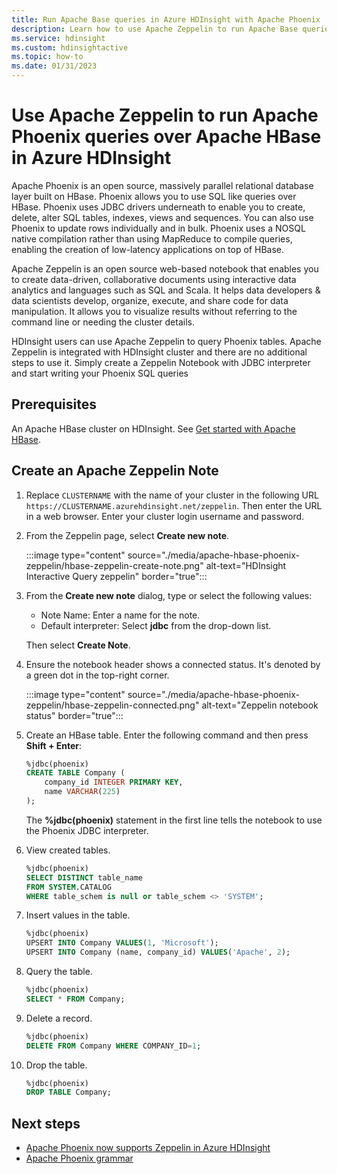```yaml
---
title: Run Apache Base queries in Azure HDInsight with Apache Phoenix
description: Learn how to use Apache Zeppelin to run Apache Base queries with Phoenix.
ms.service: hdinsight
ms.custom: hdinsightactive
ms.topic: how-to
ms.date: 01/31/2023
---
```


# Use Apache Zeppelin to run Apache Phoenix queries over Apache HBase in Azure HDInsight

Apache Phoenix is an open source, massively parallel relational database layer built on HBase. Phoenix allows you to use SQL like queries over HBase. Phoenix uses JDBC drivers underneath to enable you to create, delete, alter SQL tables, indexes, views and sequences.  You can also use Phoenix to update rows individually and in bulk. Phoenix uses a NOSQL native compilation rather than using MapReduce to compile queries, enabling the creation of low-latency applications on top of HBase.

Apache Zeppelin is an open source web-based notebook that enables you to create data-driven, collaborative documents using interactive data analytics and languages such as SQL and Scala. It helps data developers & data scientists develop, organize, execute, and share code for data manipulation. It allows you to visualize results without referring to the command line or needing the cluster details.

HDInsight users can use Apache Zeppelin to query Phoenix tables. Apache Zeppelin is integrated with HDInsight cluster and there are no additional steps to use it. Simply create a Zeppelin Notebook with JDBC interpreter and start writing your Phoenix SQL queries

## Prerequisites

An Apache HBase cluster on HDInsight. See [Get started with Apache HBase](./apache-hbase-tutorial-get-started-linux.md).

## Create an Apache Zeppelin Note

1. Replace `CLUSTERNAME` with the name of your cluster in the following URL `https://CLUSTERNAME.azurehdinsight.net/zeppelin`. Then enter the URL in a web browser. Enter your cluster login username and password.

1. From the Zeppelin page, select **Create new note**.

   :::image type="content" source="./media/apache-hbase-phoenix-zeppelin/hbase-zeppelin-create-note.png" alt-text="HDInsight Interactive Query zeppelin" border="true":::

1. From the **Create new note** dialog, type or select the following values:

   - Note Name: Enter a name for the note.
   - Default interpreter: Select **jdbc** from the drop-down list.

   Then select **Create Note**.

1. Ensure the notebook header shows a connected status. It's denoted by a green dot in the top-right corner.

   :::image type="content" source="./media/apache-hbase-phoenix-zeppelin/hbase-zeppelin-connected.png" alt-text="Zeppelin notebook status" border="true":::

1. Create an HBase table. Enter the following command and then press **Shift + Enter**:

   ```sql
   %jdbc(phoenix)
   CREATE TABLE Company (
       company_id INTEGER PRIMARY KEY,
       name VARCHAR(225)
   );
   ```

   The **%jdbc(phoenix)** statement in the first line tells the notebook to use the Phoenix JDBC interpreter.

1. View created tables.

   ```sql
   %jdbc(phoenix)
   SELECT DISTINCT table_name
   FROM SYSTEM.CATALOG
   WHERE table_schem is null or table_schem <> 'SYSTEM';
   ```

1. Insert values in the table.

   ```sql
   %jdbc(phoenix)
   UPSERT INTO Company VALUES(1, 'Microsoft');
   UPSERT INTO Company (name, company_id) VALUES('Apache', 2);
   ```

1. Query the table.

   ```sql
   %jdbc(phoenix)
   SELECT * FROM Company;
   ```

1. Delete a record.

   ```sql
   %jdbc(phoenix)
   DELETE FROM Company WHERE COMPANY_ID=1;
   ```

1. Drop the table.

   ```sql
   %jdbc(phoenix)
   DROP TABLE Company;
   ```

## Next steps

- [Apache Phoenix now supports Zeppelin in Azure HDInsight](/archive/blogs/ashish/apache-phoenix-now-supports-zeppelin-in-azure-hdinsight)
- [Apache Phoenix grammar](https://phoenix.apache.org/language/index.html)
